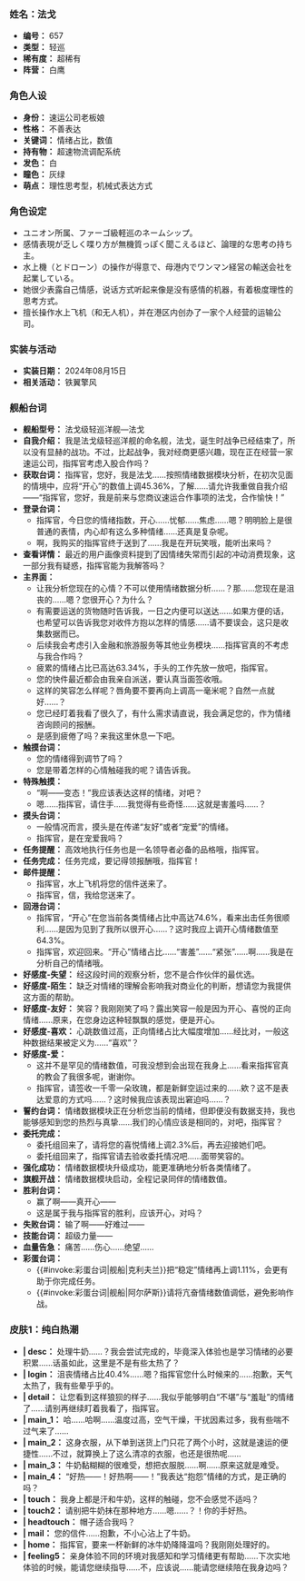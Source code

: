 ### 姓名：法戈
* **编号：** 657
* **类型：** 轻巡
* **稀有度：** 超稀有
* **阵营：** 白鹰


### 角色人设
* **身份：** 速运公司老板娘
* **性格：** 不善表达
* **关键词：** 情绪占比，数值
* **持有物：** 超速物流调配系统
* **发色：** 白
* **瞳色：** 灰绿
* **萌点：** 理性思考型，机械式表达方式


### 角色设定
* ユニオン所属、ファーゴ級軽巡のネームシップ。
* 感情表現が乏しく喋り方が無機質っぽく聞こえるほど、論理的な思考の持ち主。
* 水上機（とドローン）の操作が得意で、母港内でワンマン経営の輸送会社を起業している。
* 她很少表露自己情感，说话方式听起来像是没有感情的机器，有着极度理性的思考方式。
* 擅长操作水上飞机（和无人机），并在港区内创办了一家个人经营的运输公司。


### 实装与活动
* **实装日期：** 2024年08月15日
* **相关活动：** 铁翼擎风


### 舰船台词
* **舰船型号：** 法戈级轻巡洋舰—法戈
* **自我介绍：** 我是法戈级轻巡洋舰的命名舰，法戈，诞生时战争已经结束了，所以没有显赫的战功。不过，比起战争，我对经商更感兴趣，现在正在经营一家速运公司，指挥官考虑入股合作吗？
* **获取台词：** 指挥官，您好，我是法戈……按照情绪数据模块分析，在初次见面的情境中，应将“开心”的数值上调45.36%，了解……请允许我重做自我介绍——“指挥官，您好，我是前来与您商议速运合作事项的法戈，合作愉快！”
* **登录台词：**
  * 指挥官，今日您的情绪指数，开心……忧郁……焦虑……嗯？明明脸上是很普通的表情，内心却有这么多种情绪……还真是复杂呢。
  * 啊，我购买的指挥官终于送到了……我是在开玩笑哦，能听出来吗？
* **查看详情：** 最近的用户画像资料提到了因情绪失常而引起的冲动消费现象，这一部分我有疑惑，指挥官能为我解答吗？
* **主界面：**
  * 让我分析您现在的心情？不可以使用情绪数据分析……？那……您现在是沮丧的……嗯？您很开心？为什么？
  * 有需要运送的货物随时告诉我，一日之内便可以送达……如果方便的话，也希望可以告诉我您对收件方抱以怎样的情感……请不要误会，这只是收集数据而已。
  * 后续我会考虑引入金融和旅游服务等其他业务模块……指挥官真的不考虑与我合作吗？
  * 疲累的情绪占比已高达63.34%，手头的工作先放一放吧，指挥官。
  * 您的快件最近都会由我亲自派送，要认真当面签收哦。
  * 这样的笑容怎么样呢？唇角要不要再向上调高一毫米呢？自然一点就好……？
  * 您已经盯着我看了很久了，有什么需求请直说，我会满足您的，作为情绪咨询顾问的报酬。
  * 是感到疲倦了吗？来我这里休息一下吧。
* **触摸台词：**
  * 您的情绪得到调节了吗？
  * 您是带着怎样的心情触碰我的呢？请告诉我。
* **特殊触摸：**
  * “啊——变态！”我应该表达这样的情绪，对吧？
  * 嗯……指挥官，请住手……我觉得有些奇怪……这就是害羞吗……？
* **摸头台词：**
  * 一般情况而言，摸头是在传递“友好”或者“宠爱”的情绪。
  * 指挥官，是在宠爱我吗？
* **任务提醒：** 高效地执行任务也是一名领导者必备的品格哦，指挥官。
* **任务完成：** 任务完成，要记得领报酬哦，指挥官！
* **邮件提醒：**
  * 指挥官，水上飞机将您的信件送来了。
  * 指挥官，信，我给您送来了。
* **回港台词：**
  * 指挥官，“开心”在您当前各类情绪占比中高达74.6%，看来出击任务很顺利……是因为见到了我所以很开心……？这时我应上调开心情绪数值至64.3%。
  * 指挥官，欢迎回来。“开心”情绪占比……“害羞”……“紧张”……啊……我是在分析自己的情绪哦。
* **好感度-失望：** 经这段时间的观察分析，您不是合作伙伴的最优选。
* **好感度-陌生：** 缺乏对情绪的理解会影响我对商业化的判断，想请您为我提供这方面的帮助。
* **好感度-友好：** 笑容？我刚刚笑了吗？露出笑容一般是因为开心、喜悦的正向情绪……原来，在您身边这种轻飘飘的感觉，便是开心。
* **好感度-喜欢：** 心跳数值过高，正向情绪占比大幅度增加……经比对，一般这种数据结果被定义为……“喜欢”？
* **好感度-爱：**
  * 这并不是罕见的情绪数值，可我没想到会出现在我身上……看来指挥官真的教会了我很多呢，谢谢你。
  * 指挥官，请签收一千零一朵玫瑰，都是新鲜空运过来的……欸？这不是表达爱意的方式吗……？这时候我应该表现出窘迫吗……？
* **誓约台词：** 情绪数据模块正在分析您当前的情绪，但即便没有数据支持，我也能够感知到您的热烈与真挚……我们的心情应该是相同的，对吧，指挥官？
* **委托完成：**
  * 委托组回来了，请将您的喜悦情绪上调2.3%后，再去迎接她们吧。
  * 委托组回来了，指挥官请去验收委托情况吧……面带笑容的。
* **强化成功：** 情绪数据模块升级成功，能更准确地分析各类情绪了。
* **旗舰开战：** 情绪数据模块启动，全程记录同伴的情绪数值。
* **胜利台词：**
  * 赢了啊——真开心——
  * 这是属于我与指挥官的胜利，应该开心，对吗？
* **失败台词：** 输了啊——好难过——
* **技能台词：** 超级力量——
* **血量告急：** 痛苦……伤心……绝望……
* **彩蛋台词：**
  * {{#invoke:彩蛋台词|舰船|克利夫兰}}把“稳定”情绪再上调1.11%，会更有助于你完成任务。
  * {{#invoke:彩蛋台词|舰船|阿尔萨斯}}请将亢奋情绪数值调低，避免影响作战。


### 皮肤1：纯白热潮
* **| desc：** 处理牛奶……？我会尝试完成的，毕竟深入体验也是学习情绪的必要积累……话虽如此，这里是不是有些太热了？
* **| login：** 沮丧情绪占比40.4%……嗯？指挥官您什么时候来的……抱歉，天气太热了，我有些晕乎乎的。
* **| detail：** 让您看到这样狼狈的样子……我似乎能够明白“不堪”与“羞耻”的情绪了……请别再继续盯着我看了，指挥官。
* **| main_1：** 哈……哈啊……温度过高，空气干燥，干扰因素过多，我有些喘不过气来了……
* **| main_2：** 这身衣服，从下单到送货上门只花了两个小时，这就是速运的便捷性……不过，就算换上了这么清凉的衣服，也还是很热呢……
* **| main_3：** 牛奶黏糊糊的很难受，想把衣服脱……啊……原来这就是难受。
* **| main_4：** “好热——！好热啊——！”我表达“抱怨”情绪的方式，是正确的吗？
* **| touch：** 我身上都是汗和牛奶，这样的触碰，您不会感觉不适吗？
* **| touch2：** 请别把牛奶抹在那种地方……嗯……？！你的手好热。
* **| headtouch：** 帽子适合我吗？
* **| mail：** 您的信件……抱歉，不小心沾上了牛奶。
* **| home：** 指挥官，要来一杯新鲜的冰牛奶降降温吗？我刚刚处理好的。
* **| feeling5：** 亲身体验不同的环境对我感知和学习情绪更有帮助……下次实地体验的时候，能请您继续指导……不，应该说……能请您继续陪在我身边吗？
